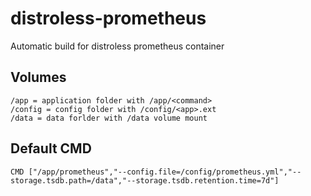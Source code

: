 # distroless-prometheus

Automatic build for distroless prometheus container

## Volumes

```
/app = application folder with /app/<command>
/config = config folder with /config/<app>.ext
/data = data forlder with /data volume mount
```

## Default CMD
```
CMD ["/app/prometheus","--config.file=/config/prometheus.yml","--storage.tsdb.path=/data","--storage.tsdb.retention.time=7d"]
```
